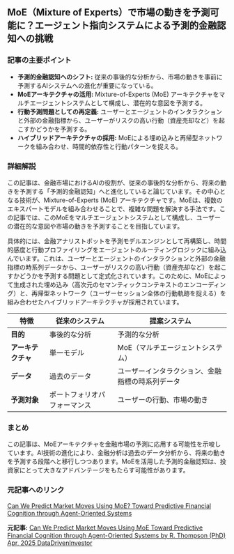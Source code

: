 ## MoE（Mixture of Experts）で市場の動きを予測可能に？エージェント指向システムによる予測的金融認知への挑戦

### 記事の主要ポイント

* **予測的金融認知へのシフト:** 従来の事後的な分析から、市場の動きを事前に予測するAIシステムへの進化が重要になっている。
* **MoEアーキテクチャの活用:** Mixture-of-Experts (MoE) アーキテクチャをマルチエージェントシステムとして構成し、潜在的な意図を予測する。
* **行動予測問題としての再定義:** ユーザーとエージェントのインタラクションと外部の金融指標から、ユーザーがリスクの高い行動（資産売却など）を起こすかどうかを予測する。
* **ハイブリッドアーキテクチャの採用:** MoEによる埋め込みと再帰型ネットワークを組み合わせ、時間的依存性と行動パターンを捉える。

### 詳細解説

この記事は、金融市場におけるAIの役割が、従来の事後的な分析から、将来の動きを予測する「予測的金融認知」へと進化していると論じています。その中心となる技術が、Mixture-of-Experts (MoE) アーキテクチャです。MoEは、複数のエキスパートモデルを組み合わせることで、複雑な問題を解決する手法です。この記事では、このMoEをマルチエージェントシステムとして構成し、ユーザーの潜在的な意図や市場の動きを予測することを目指しています。

具体的には、金融アナリストボットを予測モデルエンジンとして再構築し、時間的感度と行動プロファイリングをエージェントのルーティングロジックに組み込んでいます。これは、ユーザーとエージェントのインタラクションと外部の金融指標の時系列データから、ユーザーがリスクの高い行動（資産売却など）を起こすかどうかを予測する問題として定式化されています。このために、MoEによって生成された埋め込み（高次元のセマンティックコンテキストのエンコーディング）と、再帰型ネットワーク（ユーザーセッション全体の行動軌跡を捉える）を組み合わせたハイブリッドアーキテクチャが採用されています。

| 特徴 | 従来のシステム | 提案システム |
|---|---|---|
| **目的** | 事後的な分析 | 予測的な分析 |
| **アーキテクチャ** | 単一モデル | MoE（マルチエージェントシステム） |
| **データ** | 過去のデータ | ユーザーインタラクション、金融指標の時系列データ |
| **予測対象** | ポートフォリオパフォーマンス | ユーザーの行動、市場の動き |

### まとめ

この記事は、MoEアーキテクチャを金融市場の予測に応用する可能性を示唆しています。AI技術の進化により、金融分析は過去のデータ分析から、将来の動きを予測する段階へと移行しつつあります。MoEを活用した予測的金融認知は、投資家にとって大きなアドバンテージをもたらす可能性があります。

### 元記事へのリンク

[Can We Predict Market Moves Using MoE? Toward Predictive Financial Cognition through Agent-Oriented Systems](https://datadriveninvestor.com/2024/04/26/can-we-predict-market-moves-using-moe-toward-predictive-financial-cognition-through-agent-oriented-systems/)


**元記事:** [Can We Predict Market Moves Using MoE Toward Predictive Financial Cognition through Agent-Oriented Systems by R. Thompson (PhD) Apr, 2025 DataDrivenInvestor](https://medium.datadriveninvestor.com/can-we-predict-market-moves-using-moe-cafade516721?source=rss----32881626c9c9---4)